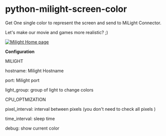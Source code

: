 # python-milight-screen-color

Get One single color to represent the screen and send to MiLight Connector.

Let's make our movie and games more realistic? ;)

[![Milight Home page](http://cdn2.bigcommerce.com/n-d57o0b/jesswyt/products/78/images/266/milight_bulb1__74439.1404685995.220.290.jpg?c=2)](http://www.milight.com/milight-rgbw/)



**Configuration**

MILIGHT

hostname: Milight Hostname

port: Milight port

light_group: group of light to change colors

CPU_OPTMIZATION

pixel_interval: interval between pixels (you don't need to check all pixels )

time_interval: sleep time 

debug: show current color
